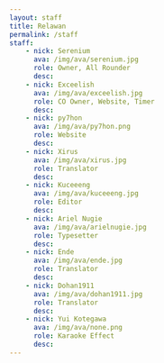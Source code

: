 ```yaml
---
layout: staff
title: Relawan
permalink: /staff
staff:
    - nick: Serenium
      ava: /img/ava/serenium.jpg
      role: Owner, All Rounder
      desc: 
    - nick: Exceelish
      ava: /img/ava/exceelish.jpg
      role: CO Owner, Website, Timer
      desc: 
    - nick: py7hon
      ava: /img/ava/py7hon.png
      role: Website
      desc: 
    - nick: Xirus
      ava: /img/ava/xirus.jpg
      role: Translator
      desc: 
    - nick: Kuceeeng
      ava: /img/ava/kuceeeng.jpg
      role: Editor
      desc: 
    - nick: Ariel Nugie
      ava: /img/ava/arielnugie.jpg
      role: Typesetter
      desc: 
    - nick: Ende
      ava: /img/ava/ende.jpg
      role: Translator
      desc: 
    - nick: Dohan1911
      ava: /img/ava/dohan1911.jpg
      role: Translator
      desc: 
    - nick: Yui Kotegawa
      ava: /img/ava/none.png
      role: Karaoke Effect
      desc: 
---
```

